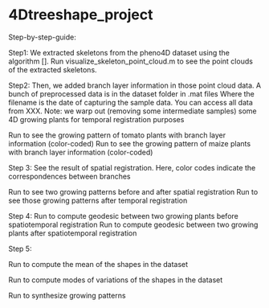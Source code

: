 # 4Dtreeshape_project


Step-by-step-guide:

Step1:
We extracted skeletons from the pheno4D dataset using the algorithm []. 
Run visualize_skeleton_point_cloud.m to see the point clouds of the extracted skeletons.

Step2:
Then, we added branch layer information in those point cloud data. A bunch of preprocessed data is in the dataset folder in .mat files Where the filename is the date of capturing the sample data. You can access all data from XXX. Note: we warp out (removing some intermediate samples) some 4D growing plants for temporal registration purposes

Run to see the growing pattern of tomato plants with branch layer information (color-coded)
Run to see the growing pattern of maize plants with branch layer information (color-coded)

Step 3:
See the result of spatial registration. Here, color codes indicate the correspondences between branches

Run to see two growing patterns before and after spatial registration
Run to see those growing patterns after temporal registration

Step 4: 
Run to compute geodesic between two growing plants before spatiotemporal registration
Run to compute geodesic between two growing plants after spatiotemporal registration

Step 5:

Run to compute the mean of the shapes in the dataset 

Run to compute modes of variations of the shapes in the dataset 

Run to synthesize growing patterns



